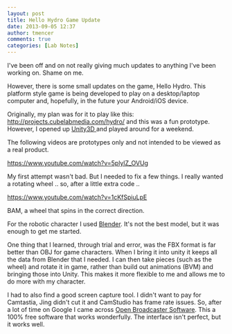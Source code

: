 ```yaml
---
layout: post
title: Hello Hydro Game Update
date: 2013-09-05 12:37
author: tmencer
comments: true
categories: [Lab Notes]
---
```

I've been off and on not really giving much updates to anything I've been working on. Shame on me.

However, there is some small updates on the game, Hello Hydro. This platform style game is being developed to play on a desktop/laptop computer and, hopefully, in the future your Android/iOS device.

Originally, my plan was for it to play like this: <a title="Hello, Hydro 2D Demo" href="http://projects.cubelabmedia.com/hydro/" target="_blank">http://projects.cubelabmedia.com/hydro/</a> and this was a fun prototype. However, I opened up <a title="Unity 3D - Game Engine Software" href="http://www.unity3d.com" target="_blank">Unity3D </a>and played around for a weekend.

The following videos are prototypes only and not intended to be viewed as a real product.

https://www.youtube.com/watch?v=5plylZ_OVUg

My first attempt wasn't bad. But I needed to fix a few things. I really wanted a rotating wheel .. so, after a little extra code ..

https://www.youtube.com/watch?v=1cKfSpiuLpE

BAM, a wheel that spins in the correct direction.

For the robotic character I used <a title="Blender" href="http://www.blender.org" target="_blank">Blender</a>. It's not the best model, but it was enough to get me started.

One thing that I learned, through trial and error, was the FBX format is far better than OBJ for game characters. When I bring it into unity it keeps all the data from Blender that I needed. I can then take pieces (such as the wheel) and rotate it in game, rather than build out animations (BVM) and bringing those into Unity. This makes it more flexible to me and allows me to do more with my character.

I had to also find a good screen capture tool. I didn't want to pay for Camtastia, Jing didn't cut it and CamStudio has frame rate issues. So, after a lot of time on Google I came across <a title="Open Broadcaster Software" href="http://obsproject.com/" target="_blank">Open Broadcaster Software</a>. This a 100% free software that works wonderfully. The interface isn't perfect, but it works well.
